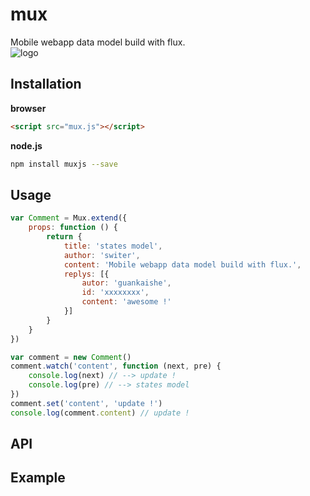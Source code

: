 mux
===========
Mobile webapp data model build with flux.
<br />
![logo](http://switer.qiniudn.com/mux-verti.png)

## Installation
**browser**
```html
<script src="mux.js"></script>
```
**node.js**
```bash
npm install muxjs --save
```
## Usage
```js
var Comment = Mux.extend({
    props: function () {
        return {
            title: 'states model',
            author: 'switer',
            content: 'Mobile webapp data model build with flux.',
            replys: [{
                autor: 'guankaishe',
                id: 'xxxxxxxx',
                content: 'awesome !'
            }]
        }
    }
})

var comment = new Comment()
comment.watch('content', function (next, pre) {
    console.log(next) // --> update !
    console.log(pre) // --> states model
})
comment.set('content', 'update !')
console.log(comment.content) // update !
```

## API

## Example